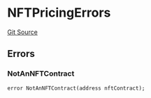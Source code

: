 # NFTPricingErrors
[Git Source](https://github.com/thrackle-io/tron/blob/fceb75bbcbc9fcccdbb0ae49e82ea903ed8190d1/src/interfaces/IErrors.sol)


## Errors
### NotAnNFTContract

```solidity
error NotAnNFTContract(address nftContract);
```

